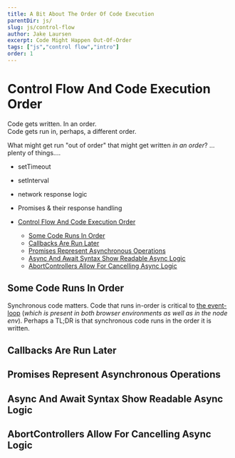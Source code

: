 ```yaml
---
title: A Bit About The Order Of Code Execution
parentDir: js/
slug: js/control-flow
author: Jake Laursen
excerpt: Code Might Happen Out-Of-Order
tags: ["js","control flow","intro"]
order: 1
---
```


# Control Flow And Code Execution Order
Code gets written. In an order.  
Code gets run in, perhaps, a different order.  

What might get run "out of order" that might get written _in an order_? ... plenty of things....
- setTimeout
- setInterval
- network response logic
- Promises & their response handling

- [Control Flow And Code Execution Order](#control-flow-and-code-execution-order)
  - [Some Code Runs In Order](#some-code-runs-in-order)
  - [Callbacks Are Run Later](#callbacks-are-run-later)
  - [Promises Represent Asynchronous Operations](#promises-represent-asynchronous-operations)
  - [Async And Await Syntax Show Readable Async Logic](#async-and-await-syntax-show-readable-async-logic)
  - [AbortControllers Allow For Cancelling Async Logic](#abortcontrollers-allow-for-cancelling-async-logic)


## Some Code Runs In Order
Synchronous code matters. Code that runs in-order is critical to [the event-loop](/node/event-loop) (_which is present in both browser environments as well as in the node env_). Perhaps a TL;DR is that synchronous code runs in the order it is written.  

## Callbacks Are Run Later
## Promises Represent Asynchronous Operations
## Async And Await Syntax Show Readable Async Logic
## AbortControllers Allow For Cancelling Async Logic 
